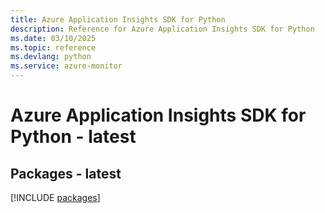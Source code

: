 ```yaml
---
title: Azure Application Insights SDK for Python
description: Reference for Azure Application Insights SDK for Python
ms.date: 03/10/2025
ms.topic: reference
ms.devlang: python
ms.service: azure-monitor
---
```

# Azure Application Insights SDK for Python - latest
## Packages - latest
[!INCLUDE [packages](application-insights-index.md)]